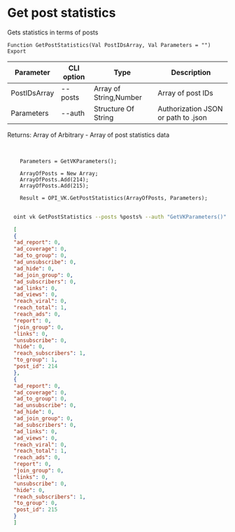 ﻿---
sidebar_position: 2
---

# Get post statistics
 Gets statistics in terms of posts



`Function GetPostStatistics(Val PostIDsArray, Val Parameters = "") Export`

  | Parameter | CLI option | Type | Description |
  |-|-|-|-|
  | PostIDsArray | --posts | Array of String,Number | Array of post IDs |
  | Parameters | --auth | Structure Of String | Authorization JSON or path to .json |

  
  Returns:  Array of Arbitrary - Array of post statistics data

<br/>




```bsl title="Code example"
    Parameters = GetVKParameters();

    ArrayOfPosts = New Array;
    ArrayOfPosts.Add(214);
    ArrayOfPosts.Add(215);

    Result = OPI_VK.GetPostStatistics(ArrayOfPosts, Parameters);
```



```sh title="CLI command example"
    
  oint vk GetPostStatistics --posts %posts% --auth "GetVKParameters()"

```

```json title="Result"
  [
  {
  "ad_report": 0,
  "ad_coverage": 0,
  "ad_to_group": 0,
  "ad_unsubscribe": 0,
  "ad_hide": 0,
  "ad_join_group": 0,
  "ad_subscribers": 0,
  "ad_links": 0,
  "ad_views": 0,
  "reach_viral": 0,
  "reach_total": 1,
  "reach_ads": 0,
  "report": 0,
  "join_group": 0,
  "links": 0,
  "unsubscribe": 0,
  "hide": 0,
  "reach_subscribers": 1,
  "to_group": 1,
  "post_id": 214
  },
  {
  "ad_report": 0,
  "ad_coverage": 0,
  "ad_to_group": 0,
  "ad_unsubscribe": 0,
  "ad_hide": 0,
  "ad_join_group": 0,
  "ad_subscribers": 0,
  "ad_links": 0,
  "ad_views": 0,
  "reach_viral": 0,
  "reach_total": 1,
  "reach_ads": 0,
  "report": 0,
  "join_group": 0,
  "links": 0,
  "unsubscribe": 0,
  "hide": 0,
  "reach_subscribers": 1,
  "to_group": 0,
  "post_id": 215
  }
  ]

```
